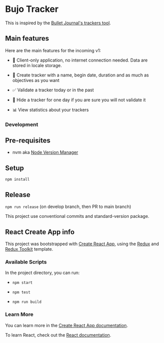 # Bujo Tracker

This is inspired by the [Bullet Journal's trackers tool](https://diaryofajournalplanner.com/bullet-journal-habit-tracker/). 

## Main features

Here are the main features for the incoming v1:

- 🚀 Client-only application, no internet connection needed. Data are stored in locale storage.

- 📄 Create tracker with a name, begin date, duration and as much as objectives as you want

- ✅ Validate a tracker today or in the past

- 👻 Hide a tracker for one day if you are sure you will not validate it

- 📊 View statistics about your trackers

### Development

## Pre-requisites
- nvm aka [Node Version Manager](https://github.com/nvm-sh/nvm)

## Setup

`npm install`

## Release

`npm run release` (on develop branch, then PR to main branch)

This project use conventional commits and standard-version package.

## React Create App info

This project was bootstrapped with [Create React App](https://github.com/facebook/create-react-app), using the [Redux](https://redux.js.org/) and [Redux Toolkit](https://redux-toolkit.js.org/) template.

### Available Scripts

In the project directory, you can run:

- `npm start`

- `npm test`

- `npm run build`

### Learn More

You can learn more in the [Create React App documentation](https://facebook.github.io/create-react-app/docs/getting-started).

To learn React, check out the [React documentation](https://reactjs.org/).
